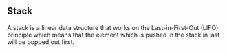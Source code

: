 ## Stack

A stack is a linear data structure that works on the Last-in-First-Out (LIFO) principle which means that the element which is pushed in the stack in last will be popped out first.
